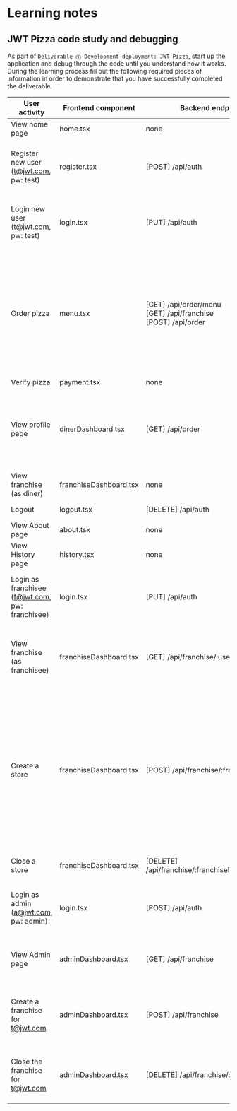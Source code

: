 # Learning notes

## JWT Pizza code study and debugging

As part of `Deliverable ⓵ Development deployment: JWT Pizza`, start up the application and debug through the code until you understand how it works. During the learning process fill out the following required pieces of information in order to demonstrate that you have successfully completed the deliverable.

| User activity                                       | Frontend component         | Backend endpoints                                     | Database SQL                                                                                                                                                                                                                                      |
| --------------------------------------------------- | -------------------------- | ----------------------------------------------------- | -------------------------------------------------------------------------------------------------------------------------------------------------------------------------------------------------------------------------------------------------- |
| View home page                                      | home.tsx                   | none                                                  | none                                                                                                                                                                                                                                              |
| Register new user (t@jwt.com, pw: test)            | register.tsx               | [POST] /api/auth                                      | INSERT INTO user (name, email, password) VALUES (?, ?, ?)<br/>INSERT INTO userRole (userId, role, objectId) VALUES (?, ?, ?)                                                                                                                                                            |
| Login new user (t@jwt.com, pw: test)               | login.tsx                  | [PUT] /api/auth                                       | SELECT * FROM user WHERE email=?<br/>SELECT * FROM userRole WHERE userId=?<br/>INSERT INTO auth (token, userId) VALUES (?, ?)                                                                                                                                                           |
| Order pizza                                        | menu.tsx                   | [GET] /api/order/menu<br/>[GET] /api/franchise<br/>[POST] /api/order | SELECT * FROM menu<br/>SELECT id, name FROM franchise<br/>SELECT id, name FROM store WHERE franchiseId=?<br/>INSERT INTO dinerOrder (dinerId, franchiseId, storeId, date) VALUES (?, ?, ?, now())<br/>INSERT INTO orderItem (orderId, menuId, description, price) VALUES (?, ?, ?, ?) |
| Verify pizza                                       | payment.tsx                | none                                                  | none                                                                                                                                                                                                                                              |
| View profile page                                  | dinerDashboard.tsx         | [GET] /api/order                                      | SELECT id, franchiseId, storeId, date FROM dinerOrder WHERE dinerId=? LIMIT ${offset},${config.db.listPerPage}<br/>SELECT id, menuId, description, price FROM orderItem WHERE orderId=?                                                                                               |
| View franchise (as diner)                          | franchiseDashboard.tsx     | none                                                  | none                                                                                                                                                                                                                                              |
| Logout                                             | logout.tsx                 | [DELETE] /api/auth                                    | DELETE FROM auth WHERE token=?                                                                                                                                                                                                                    |
| View About page                                    | about.tsx                  | none                                                  | none                                                                                                                                                                                                                                              |
| View History page                                  | history.tsx                | none                                                  | none                                                                                                                                                                                                                                              |
| Login as franchisee (f@jwt.com, pw: franchisee)    | login.tsx                  | [PUT] /api/auth                                       | SELECT * FROM user WHERE email=?<br/>SELECT * FROM userRole WHERE userId=?<br/>INSERT INTO auth (token, userId) VALUES (?, ?)                                                                                                                                                           |
| View franchise (as franchisee)                     | franchiseDashboard.tsx     | [GET] /api/franchise/:userId                          | SELECT objectId FROM userRole WHERE role='franchisee' AND userId=?<br/>SELECT id, name FROM franchise WHERE id in (${franchiseIds.join(',')})                                                                                                                                         |
| Create a store                                     | franchiseDashboard.tsx     | [POST] /api/franchise/:franshiseId/store             | SELECT u.id, u.name, u.email FROM userRole AS ur JOIN user AS u ON u.id=ur.userId WHERE ur.objectId=? AND ur.role='franchisee'<br/>SELECT s.id, s.name, COALESCE(SUM(oi.price), 0) AS totalRevenue FROM dinerOrder AS do JOIN orderItem AS oi ON do.id=oi.orderId RIGHT JOIN store AS s ON s.id=do.storeId WHERE s.franchiseId=? GROUP BY s.id INSERT INTO store (franchiseId, name) VALUES (?, ?) |
| Close a store                                      | franchiseDashboard.tsx     | [DELETE] /api/franchise/:franchiseId/store/:storeId  | DELETE FROM store WHERE franchiseId=? AND id=?                                                                                                                                                                                                    |
| Login as admin (a@jwt.com, pw: admin)              | login.tsx                  | [POST] /api/auth                                      | INSERT INTO user (name, email, password) VALUES (?, ?, ?)<br/>INSERT INTO userRole (userId, role, objectId) VALUES (?, ?, ?)                                                                                                                                                            |
| View Admin page                                    | adminDashboard.tsx         | [GET] /api/franchise                                  | SELECT id, name FROM franchise<br/>SELECT id, name FROM store WHERE franchiseId=?                                                                                                                                                                                                       |
| Create a franchise for t@jwt.com                   | adminDashboard.tsx         | [POST] /api/franchise                                 | SELECT id, name FROM user WHERE email=?<br/>INSERT INTO franchise (name) VALUES (?)<br/>INSERT INTO userRole (userId, role, objectId) VALUES (?, ?, ?)                                                                                                                                 |
| Close the franchise for t@jwt.com                  | adminDashboard.tsx         | [DELETE] /api/franchise/:franchiseId                 | DELETE FROM store WHERE franchiseId=?<br/>DELETE FROM userRole WHERE objectId=?<br/>DELETE FROM franchise WHERE id=?                                                                                                                                                                   |

